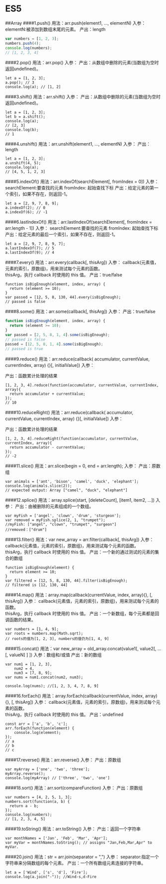 # ES5
##Array
####1.push()
用法：arr.push(element1, ..., elementN)
入参：
    elementN:被添加到数组末尾的元素。
产出：length

```javascript
var numbers = [1, 2, 3];
numbers.push(4);
console.log(numbers); 
// [1, 2, 3, 4]
```
####2.pop()
用法：arr.pop()
入参：
产出：从数组中删除的元素(当数组为空时返回undefined)。

```
let a = [1, 2, 3];
a.pop(); // 3
console.log(a); // [1, 2]
```
####3.shift()
用法：arr.shift()
入参：
产出：从数组中删除的元素(当数组为空时返回undefined)。

```
let a = [1, 2, 3];
let b = a.shift();
console.log(a); 
// [2, 3]
console.log(b); 
// 1
```
####4.unshift()
用法：arr.unshift(element1, ..., elementN)
入参：
产出：length

```
let a = [1, 2, 3];
a.unshift(4, 5);
console.log(a);
// [4, 5, 1, 2, 3]
```
####5.indexOf()
用法：arr.indexOf(searchElement[, fromIndex = 0])
入参： 
    searchElement:要查找的元素
    fromIndex: 起始查找下标
产出：给定元素的第一个索引，如果不存在，则返回-1。

```
let a = [2, 9, 7, 8, 9]; 
a.indexOf(2); // 0 
a.indexOf(6); // -1
```
####6.lastIndexOf()
用法：arr.lastIndexOf(searchElement[, fromIndex = arr.length - 1])
入参：
    searchElement:要查找的元素
    fromIndex: 起始查找下标
产出：给定元素的最后一个索引，如果不存在，则返回-1。

```
let a = [2, 9, 7, 8, 9, 7]; 
a.lastIndexOf(7); // 5
a.lastIndexOf(9); // 4
```
####7.every()
用法：arr.every(callback[, thisArg])
入参：
    callback(元素值，元素的索引，原数组)，用来测试每个元素的函数。        
    thisArg，执行 callback 时使用的 this 值。
产出：true/false

```
function isBigEnough(element, index, array) {
  return (element >= 10);
}
var passed = [12, 5, 8, 130, 44].every(isBigEnough);
// passed is false
```
####8.some()
用法：arr.some(callback[, thisArg])
入参：
产出：true/false

```javascript
function isBigEnough(element, index, array) {
  return (element >= 10);
}
var passed = [2, 5, 8, 1, 4].some(isBigEnough);
// passed is false
passed = [12, 5, 8, 1, 4].some(isBigEnough);
// passed is true
```

####9.reduce()
用法：arr.reduce(callback(
        accumulator,
        currentValue,
        currentIndex,
        array)
    {}[, initialValue])
入参：
    
产出：函数累计处理的结果

```
[1, 2, 3, 4].reduce(function(accumulator, currentValue, currentIndex, array){
  return accumulator + currentValue;
});
// 10
```

####10.reduceRight()
用法：arr.reduce(callback(
        accumulator,
        currentValue,
        currentIndex,
        array)
    {}[, initialValue])
入参：
    
产出：函数累计处理的结果

```
[1, 2, 3, 4].reduceRight(function(accumulator, currentValue, currentIndex, array){
  return accumulator - currentValue;
});
// -2
```
####11.slice()
用法：arr.slice(begin = 0, end = arr.length);
入参：
产出：原数组

```
var animals = ['ant', 'bison', 'camel', 'duck', 'elephant'];
console.log(animals.slice(2));
// expected output: Array ["camel", "duck", "elephant"]
```
####12.splice()
用法：array.splice(start, [deleteCount], [item1, item2, ...])
入参：
产出：由被删除的元素组成的一个数组。

```
var myFish = ['angel', 'clown', 'drum', 'sturgeon'];
var removed = myFish.splice(2, 1, "trumpet"); 
//myFish: ["angel", "clown", "trumpet", "surgeon"] 
//removed：["drum"]
```
####13.filter()
用法：var new_array = arr.filter(callback[, thisArg])
入参：
    callback(元素值，元素的索引，原数组)，用来测试每个元素的函数。        
    thisArg，执行 callback 时使用的 this 值。
产出：一个新的通过测试的元素的集合的数组

```
function isBigEnough(element) {
  return element >= 10;
}
var filtered = [12, 5, 8, 130, 44].filter(isBigEnough);
// filtered is [12, 130, 44]
```

####14.map()
用法：array.map(callback(currentValue, index, array){}, [, thisArg])
入参：
    callback(元素值，元素的索引，原数组)，用来测试每个元素的函数。        
    thisArg，执行 callback 时使用的 this 值。
产出：一个新数组，每个元素都是回调函数的结果。

```
var numbers = [1, 4, 9];
var roots = numbers.map(Math.sqrt);
// roots的值为[1, 2, 3], numbers的值仍为[1, 4, 9]
```
####15.concat()
用法：var new_array = old_array.concat(value1[, value2[, ...[, valueN] ] ])
入参：数组和/或值
产出：新的数组

```
var num1 = [1, 2, 3],
    num2 = 4,
    num3 = [7, 8, 9];
var nums = num1.concat(num2, num3);

console.log(nums); //[1, 2, 3, 4, 7, 8, 9]
```
####16.forEach()
用法：array.forEach(callback(currentValue, index, array){}, [, thisArg])
入参：
    callback(元素值，元素的索引，原数组)，用来测试每个元素的函数。        
    thisArg，执行 callback 时使用的 this 值。
产出：undefined

```
const arr = ['a', 'b', 'c'];
arr.forEach(function(element) {
    console.log(element);
});
// a
// b
// c
```
####17.reverse()
用法：arr.reverse()
入参：
产出：原数组

```
var myArray = ['one', 'two', 'three'];
myArray.reverse(); 
console.log(myArray) // ['three', 'two', 'one']
```
####18.sort()
用法：arr.sort(compareFunction)
入参：
产出：原数组

```
var numbers = [4, 2, 5, 1, 3];
numbers.sort(function(a, b) {
  return a - b;
});
console.log(numbers);
// [1, 2, 3, 4, 5]
```
####19.toString()
用法：arr.toString()
入参：
产出：返回一个字符串

```
var monthNames = ['Jan', 'Feb', 'Mar', 'Apr'];
var myVar = monthNames.toString(); // assigns "Jan,Feb,Mar,Apr" to myVar.
```
####20.join()
用法：str = arr.join(separator = ",")
入参：
   separator:指定一个字符串来分隔数组的每个元素。
产出：一个所有数组元素连接的字符串。

```
let a = ['Wind', ['s', 'd'], 'Fire'];
console.log(a.join("-")); //Wind-s,d-Fire
```



